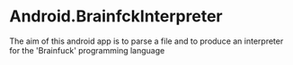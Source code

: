 # Android.BrainfckInterpreter
The aim of this android app is to parse a file and to produce an interpreter for the 'Brainfuck' programming language
